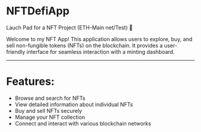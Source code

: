 # NFTDefiApp
Lauch Pad for a NFT Project (ETH-Main net/Test) :rocket:

Welcome to my NFT App! This application allows users to explore, buy, and sell non-fungible tokens (NFTs) on the blockchain. It provides a user-friendly interface for seamless interaction with a minting dashboard.

------------------------------------

# Features:
- Browse and search for NFTs
- View detailed information about individual NFTs
- Buy and sell NFTs securely
- Manage your NFT collection
- Connect and interact with various blockchain networks
